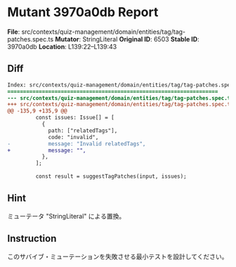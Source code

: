 # Mutant 3970a0db Report

**File**: src/contexts/quiz-management/domain/entities/tag/tag-patches.spec.ts
**Mutator**: StringLiteral
**Original ID**: 6503
**Stable ID**: 3970a0db
**Location**: L139:22–L139:43

## Diff

```diff
Index: src/contexts/quiz-management/domain/entities/tag/tag-patches.spec.ts
===================================================================
--- src/contexts/quiz-management/domain/entities/tag/tag-patches.spec.ts	original
+++ src/contexts/quiz-management/domain/entities/tag/tag-patches.spec.ts	mutated #6503
@@ -135,9 +135,9 @@
         const issues: Issue[] = [
           {
             path: ["relatedTags"],
             code: "invalid",
-            message: "Invalid relatedTags",
+            message: "",
           },
         ];
 
         const result = suggestTagPatches(input, issues);
```

## Hint

ミューテータ "StringLiteral" による置換。

## Instruction

このサバイブ・ミューテーションを失敗させる最小テストを設計してください。
